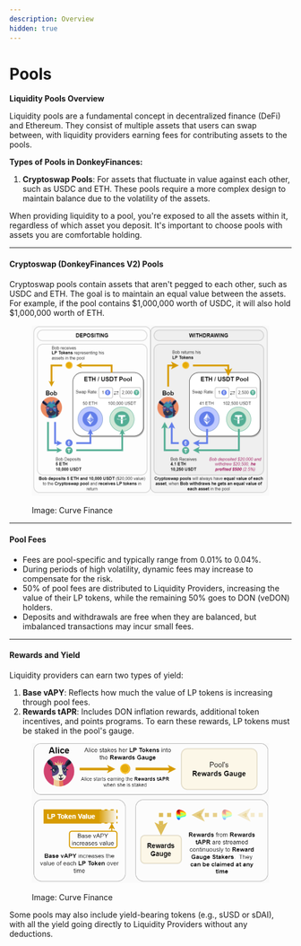```yaml
---
description: Overview
hidden: true
---
```


# Pools

**Liquidity Pools Overview**

Liquidity pools are a fundamental concept in decentralized finance (DeFi) and Ethereum. They consist of multiple assets that users can swap between, with liquidity providers earning fees for contributing assets to the pools.

**Types of Pools in DonkeyFinances:**

1. **Cryptoswap Pools**: For assets that fluctuate in value against each other, such as USDC and ETH. These pools require a more complex design to maintain balance due to the volatility of the assets.

When providing liquidity to a pool, you're exposed to all the assets within it, regardless of which asset you deposit. It's important to choose pools with assets you are comfortable holding.

***

#### **Cryptoswap (DonkeyFinances V2) Pools**

Cryptoswap pools contain assets that aren't pegged to each other, such as USDC and ETH. The goal is to maintain an equal value between the assets. For example, if the pool contains $1,000,000 worth of USDC, it will also hold $1,000,000 worth of ETH.

<figure><img src="../../.gitbook/assets/image.png" alt=""><figcaption><p>Image: Curve Finance</p></figcaption></figure>

***

#### **Pool Fees**

* Fees are pool-specific and typically range from 0.01% to 0.04%.
* During periods of high volatility, dynamic fees may increase to compensate for the risk.
* 50% of pool fees are distributed to Liquidity Providers, increasing the value of their LP tokens, while the remaining 50% goes to DON (veDON) holders.
* Deposits and withdrawals are free when they are balanced, but imbalanced transactions may incur small fees.

***

#### **Rewards and Yield**

Liquidity providers can earn two types of yield:

1. **Base vAPY**: Reflects how much the value of LP tokens is increasing through pool fees.
2. **Rewards tAPR**: Includes DON inflation rewards, additional token incentives, and points programs. To earn these rewards, LP tokens must be staked in the pool's gauge.

<figure><img src="../../.gitbook/assets/image (1).png" alt=""><figcaption><p>Image: Curve Finance</p></figcaption></figure>

Some pools may also include yield-bearing tokens (e.g., sUSD or sDAI), with all the yield going directly to Liquidity Providers without any deductions.
